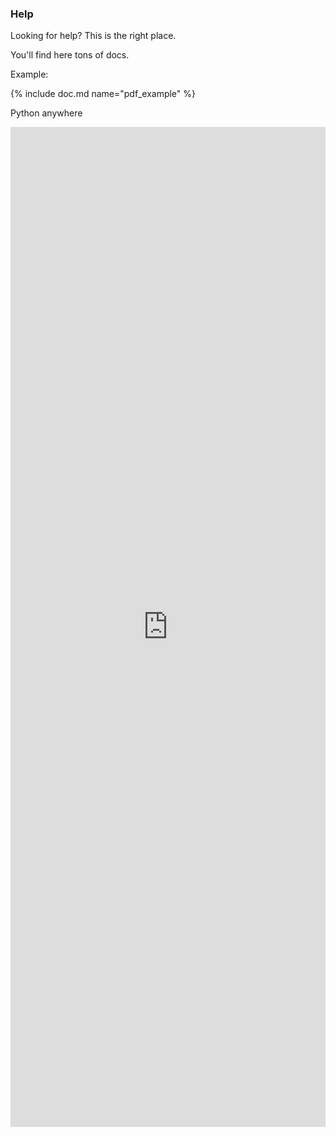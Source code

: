 
### Help

Looking for help? This is the right place.

You'll find here tons of docs. 

Example:

{% include doc.md name="pdf_example" %}


Python anywhere

<iframe src="https://www.onlineide.pro/playground/python?utm_source=online-python&utm_medium=navbar&utm_campaign=onlineidepro" width="100%" height="1600" loading="lazy" allowfullscreen="allowfullscreen" style="border:none;"> </iframe> 

